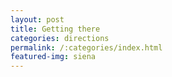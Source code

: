 ```yaml
---
layout: post
title: Getting there
categories: directions
permalink: /:categories/index.html
featured-img: siena
---
```



